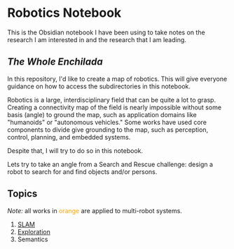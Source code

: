 # Robotics Notebook

This is the Obsidian notebook I have been using to take notes on the research I am interested in and the research that I am leading. 

## *The Whole Enchilada*

In this repository, I'd like to create a map of robotics. This will give everyone guidance on how to access the subdirectories in this notebook.

Robotics is a large, interdisciplinary field that can be quite a lot to grasp. Creating a connectivity map of the field is nearly impossible without some basis (angle) to ground the map, such as application domains like "humanoids" or "autonomous vehicles." Some works have used core components to divide give grounding to the map, such as perception, control, planning, and embedded systems. 

Despite that, I will try to do so in this notebook.

Lets try to take an angle from a Search and Rescue challenge: design a robot to search for and find objects and/or persons.

## Topics

*Note:* all works in <span style="color:orange">orange</span> are applied to multi-robot systems.

1. [SLAM](topics/SLAM.md)
2. [Exploration](topics/exploration.md)
3. Semantics